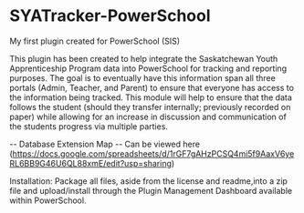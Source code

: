 # SYATracker-PowerSchool
My first plugin created for PowerSchool (SIS)


This plugin has been created to help integrate the Saskatchewan Youth Apprenticeship Program data into PowerSchool for 
tracking and reporting purposes. The goal is to eventually have this information span all three portals (Admin, Teacher, and Parent) 
to ensure that everyone has access to the information being tracked. This module will help to ensure that the data follows the student 
(should they transfer internally; previously recorded on paper) while allowing for an increase in discussion and communication of the 
students progress via multiple parties. 

-- Database Extension Map -- 
Can be viewed here  
(https://docs.google.com/spreadsheets/d/1rGF7gAHzPCSQ4mi5f9AaxV6yeRL6BB9G46U6QL88xmE/edit?usp=sharing)

Installation:
Package all files, aside from the license and readme,into a zip file and upload/install through the 
Plugin Management Dashboard available within PowerSchool.
